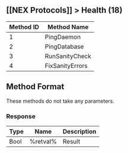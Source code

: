 ## [[NEX Protocols]] > Health (18)

| Method ID | Method Name |
| --- | --- |
| 1 | PingDaemon |
| 2 | PingDatabase |
| 3 | RunSanityCheck |
| 4 | FixSanityErrors |

## Method Format
These methods do not take any parameters.

### Response
| Type | Name | Description |
| --- | --- | --- |
| Bool | %retval% | Result |